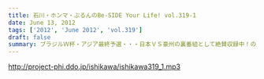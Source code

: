 ```yaml
---
title: 石川・ホンマ・ぶるんのBe-SIDE Your Life! vol.319-1
date: June 13, 2012
tags: ['2012', 'June 2012', 'vol.319']
draft: false
summary: ブラジルＷ杯・アジア最終予選・・・日本ＶＳ豪州の裏番組として絶賛収録中！の今回。第一声目からとんでもない番組ですね～そして、１本目最後のなぞのお話は！？ＮＡＭＡＥ
---
```


http://project-phi.ddo.jp/ishikawa/ishikawa319_1.mp3